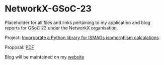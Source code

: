 # NetworkX-GSoC-23
Placeholder for all files and links pertaining to my application and blog reports for GSoC 23 under the NetworkX organisation.

Project: [Incorporate a Python library for ISMAGs isomorphism calculations](https://github.com/jnash10/NetworkX-GSoC-23.git)

Proposal: [PDF](https://github.com/jnash10/NetworkX-GSoC-23/blob/main/gsoc_proposal_agamdeep.pdf)

Blog will be maintained on my [website](agamdeep.net)
